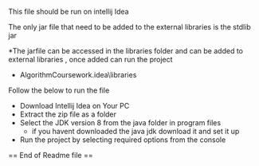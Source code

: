 This file should be run on intellij Idea

The only jar file that need to be added to the external libraries is the stdlib jar 

*The jarfile can be accessed in the libraries folder and can be added to external libraries , once added can run the project
* AlgorithmCoursework\.idea\libraries


Follow the below to run the file

* Download Intellij Idea on Your PC
* Extract the zip file as a folder
* Select the JDK version 8 from the java folder in program files
  * if you havent downloaded the java jdk download it and set it up
* Run the project by selecting required options from the console


== End of Readme file ==
